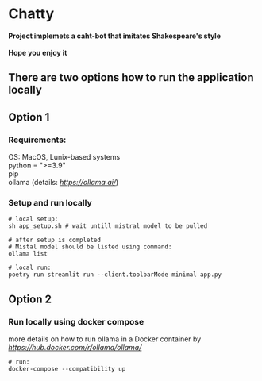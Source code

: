 # Chatty 
**Project implemets a caht-bot that imitates Shakespeare's style** \
\
**Hope you enjoy it**


## There are two options how to run the application locally

## Option 1
### Requirements:

OS: MacOS, Lunix-based systems \
python = ">=3.9" \
pip \
ollama  (details: *https://ollama.ai/*)

### Setup and run locally
~~~
# local setup:
sh app_setup.sh # wait untill mistral model to be pulled

# after setup is completed
# Mistal model should be listed using command:
ollama list

# local run:
poetry run streamlit run --client.toolbarMode minimal app.py
~~~

## Option 2
### Run locally using docker compose
more details on how to run ollama in  a Docker container by *https://hub.docker.com/r/ollama/ollama/*
~~~
# run:
docker-compose --compatibility up
~~~